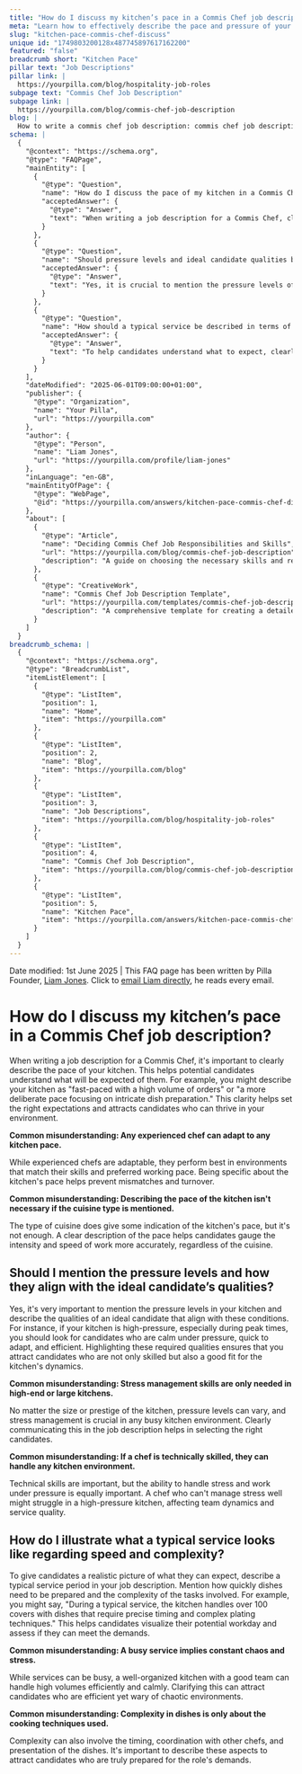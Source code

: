 ```yaml
---
title: "How do I discuss my kitchen’s pace in a Commis Chef job description?"
meta: "Learn how to effectively describe the pace and pressure of your kitchen in a Commis Chef job description to attract suitable candidates."
slug: "kitchen-pace-commis-chef-discuss"
unique id: "1749803200128x487745897617162200"
featured: "false"
breadcrumb short: "Kitchen Pace"
pillar text: "Job Descriptions"
pillar link: |
  https://yourpilla.com/blog/hospitality-job-roles
subpage text: "Commis Chef Job Description"
subpage link: |
  https://yourpilla.com/blog/commis-chef-job-description
blog: |
  How to write a commis chef job description: commis chef job description template included.
schema: |
  {
    "@context": "https://schema.org",
    "@type": "FAQPage",
    "mainEntity": [
      {
        "@type": "Question",
        "name": "How do I discuss the pace of my kitchen in a Commis Chef job description?",
        "acceptedAnswer": {
          "@type": "Answer",
          "text": "When writing a job description for a Commis Chef, clearly describe the kitchen's pace to help potential candidates understand the expected work environment. Specify whether the kitchen operates at a fast pace with high volume or a more deliberate pace focused on intricate dish preparation. This clarity helps in attracting candidates suited to thrive in your kitchen environment."
        }
      },
      {
        "@type": "Question",
        "name": "Should pressure levels and ideal candidate qualities be mentioned in the kitchen's Commis Chef job description?",
        "acceptedAnswer": {
          "@type": "Answer",
          "text": "Yes, it is crucial to mention the pressure levels of your kitchen in the Commis Chef job description and describe the qualities of an ideal candidate that align with these conditions. Candidates who are calm under pressure, quick to adapt, and efficient are preferable for high-pressure environments. Highlighting these qualities ensures that the selected candidates align well with the kitchen's dynamic."
        }
      },
      {
        "@type": "Question",
        "name": "How should a typical service be described in terms of speed and complexity in a Commis Chef job description?",
        "acceptedAnswer": {
          "@type": "Answer",
          "text": "To help candidates understand what to expect, clearly describe a typical service period in the Commis Chef job description. Mention the required speed of dish preparation and the complexity involved, such as handling over 100 covers with precisely timed and complexly plated dishes. This helps potential staff visualize their workday and determine if they can meet the kitchen's demands."
        }
      }
    ],
    "dateModified": "2025-06-01T09:00:00+01:00",
    "publisher": {
      "@type": "Organization",
      "name": "Your Pilla",
      "url": "https://yourpilla.com"
    },
    "author": {
      "@type": "Person",
      "name": "Liam Jones",
      "url": "https://yourpilla.com/profile/liam-jones"
    },
    "inLanguage": "en-GB",
    "mainEntityOfPage": {
      "@type": "WebPage",
      "@id": "https://yourpilla.com/answers/kitchen-pace-commis-chef-discuss"
    },
    "about": [
      {
        "@type": "Article",
        "name": "Deciding Commis Chef Job Responsibilities and Skills",
        "url": "https://yourpilla.com/blog/commis-chef-job-description",
        "description": "A guide on choosing the necessary skills and responsibilities when drafting a job description for a Commis Chef."
      },
      {
        "@type": "CreativeWork",
        "name": "Commis Chef Job Description Template",
        "url": "https://yourpilla.com/templates/commis-chef-job-description",
        "description": "A comprehensive template for creating a detailed job description for the position of Commis Chef."
      }
    ]
  }
breadcrumb_schema: |
  {
    "@context": "https://schema.org",
    "@type": "BreadcrumbList",
    "itemListElement": [
      {
        "@type": "ListItem",
        "position": 1,
        "name": "Home",
        "item": "https://yourpilla.com"
      },
      {
        "@type": "ListItem",
        "position": 2,
        "name": "Blog",
        "item": "https://yourpilla.com/blog"
      },
      {
        "@type": "ListItem",
        "position": 3,
        "name": "Job Descriptions",
        "item": "https://yourpilla.com/blog/hospitality-job-roles"
      },
      {
        "@type": "ListItem",
        "position": 4,
        "name": "Commis Chef Job Description",
        "item": "https://yourpilla.com/blog/commis-chef-job-description"
      },
      {
        "@type": "ListItem",
        "position": 5,
        "name": "Kitchen Pace",
        "item": "https://yourpilla.com/answers/kitchen-pace-commis-chef-discuss"
      }
    ]
  }
---
```


Date modified: 1st June 2025 | This FAQ page has been written by Pilla Founder, [Liam Jones](https://yourpilla.com/profile/liam-jones). Click to [email Liam directly](https://mailto:liam@yourpilla.com), he reads every email.

# How do I discuss my kitchen’s pace in a Commis Chef job description?

When writing a job description for a Commis Chef, it's important to clearly describe the pace of your kitchen. This helps potential candidates understand what will be expected of them. For example, you might describe your kitchen as "fast-paced with a high volume of orders" or "a more deliberate pace focusing on intricate dish preparation." This clarity helps set the right expectations and attracts candidates who can thrive in your environment.

**Common misunderstanding: Any experienced chef can adapt to any kitchen pace.**

While experienced chefs are adaptable, they perform best in environments that match their skills and preferred working pace. Being specific about the kitchen's pace helps prevent mismatches and turnover.

**Common misunderstanding: Describing the pace of the kitchen isn't necessary if the cuisine type is mentioned.**

The type of cuisine does give some indication of the kitchen's pace, but it's not enough. A clear description of the pace helps candidates gauge the intensity and speed of work more accurately, regardless of the cuisine.

## Should I mention the pressure levels and how they align with the ideal candidate’s qualities?

Yes, it's very important to mention the pressure levels in your kitchen and describe the qualities of an ideal candidate that align with these conditions. For instance, if your kitchen is high-pressure, especially during peak times, you should look for candidates who are calm under pressure, quick to adapt, and efficient. Highlighting these required qualities ensures that you attract candidates who are not only skilled but also a good fit for the kitchen's dynamics.

**Common misunderstanding: Stress management skills are only needed in high-end or large kitchens.**

No matter the size or prestige of the kitchen, pressure levels can vary, and stress management is crucial in any busy kitchen environment. Clearly communicating this in the job description helps in selecting the right candidates.

**Common misunderstanding: If a chef is technically skilled, they can handle any kitchen environment.**

Technical skills are important, but the ability to handle stress and work under pressure is equally important. A chef who can't manage stress well might struggle in a high-pressure kitchen, affecting team dynamics and service quality.

## How do I illustrate what a typical service looks like regarding speed and complexity?

To give candidates a realistic picture of what they can expect, describe a typical service period in your job description. Mention how quickly dishes need to be prepared and the complexity of the tasks involved. For example, you might say, "During a typical service, the kitchen handles over 100 covers with dishes that require precise timing and complex plating techniques." This helps candidates visualize their potential workday and assess if they can meet the demands.

**Common misunderstanding: A busy service implies constant chaos and stress.**

While services can be busy, a well-organized kitchen with a good team can handle high volumes efficiently and calmly. Clarifying this can attract candidates who are efficient yet wary of chaotic environments.

**Common misunderstanding: Complexity in dishes is only about the cooking techniques used.**

Complexity can also involve the timing, coordination with other chefs, and presentation of the dishes. It's important to describe these aspects to attract candidates who are truly prepared for the role's demands.